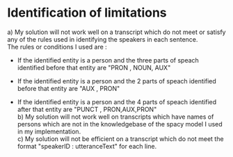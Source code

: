 # Identification of limitations

a) My solution will not work well on a transcript which do not meet or satisfy any of the rules used in identifying the speakers in each sentence.<br/>
The rules or conditions I used are :<br/>
*   If the identified entity is a person and the three parts of speach identified before that entity are "PRON , NOUN, AUX"<br/>
*    If the identified entity is a person and the 2 parts of speach identified before that entity are "AUX , PRON"<br/>

*    If the identified entity is a person and the 4 parts of speach identified after that entity are "PUNCT , PRON,AUX,PRON" <br/>
b) My solution will not work well on transcripts which have names of persons which are not in the knowledgebase of the spacy model I used in my implementation. <br/>
c) My solution will not be efficient on a transcript which do not meet the format "speakerID : utteranceText" for each line.<br/>

